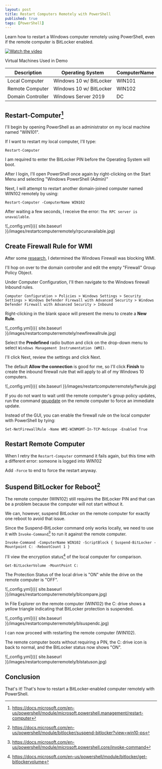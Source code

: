 ```yaml
---
layout: post
title: Restart Computers Remotely with PowerShell
published: true
tags: [PowerShell]
---
```


Learn how to restart a Windows computer remotely using PowerShell, even if the remote computer is BitLocker enabled.

[![Watch the video](https://img.youtube.com/vi/czDLFWBZ-JQ/hqdefault.jpg)](https://youtu.be/czDLFWBZ-JQ)

Virtual Machines Used in Demo

Description | Operating System | ComputerName
--- | --- | ---
Local Computer | Windows 10 w/ BitLocker | WIN101
Remote Computer | Windows 10 w/ BitLocker | WIN102
Domain Controller | Windows Server 2019 | DC

## Restart-Computer[^1]

I'll begin by opening PowerShell as an administrator on my local machine named "WIN101".

If I want to restart my local computer, I'll type:

````posh
Restart-Computer
````

I am required to enter the BitLocker PIN before the Operating System will boot.

After I login, I'll open PowerShell once again by right-clicking on the Start Menu and selecting "Windows PowerShell (Admin)"

Next, I will attempt to restart another domain-joined computer named WIN102 remotely by using:

````posh
Restart-Computer -ComputerName WIN102
````

After waiting a few seconds, I receive the error: `The RPC server is unavailable`.

![_config.yml]({{ site.baseurl }}/images/restartcomputerremotely/rpcunavailable.jpg)

## Create Firewall Rule for WMI

After some [research](https://community.spiceworks.com/topic/1640318-need-help-with-powershell-error-output), I determined the Windows Firewall was blocking WMI.

I'll hop on over to the domain controller and edit the empty "Firewall" Group Policy Object.

Under Computer Configuration, I'll then navigate to the Windows firewall Inbound rules.

`Computer Configuration > Policies > Windows Settings > Security Settings > Windows Defender Firewall with Advanced Security > Windows Defender Firewall with Advanced Security > Inbound`

Right-clicking in the blank space will present the menu to create a **New Rule**.

![_config.yml]({{ site.baseurl }}/images/restartcomputerremotely/newfirewallrule.jpg)

Select the **Predefined** radio button and click on the drop-down menu to select `Windows Management Instrumentation (WMI)`.

I'll click Next, review the settings and click Next.

The default **Allow the connection** is good for me, so I'll click **Finish** to create the inbound firewall rule that will apply to all of my Windows 10 computers.

![_config.yml]({{ site.baseurl }}/images/restartcomputerremotely/fwrule.jpg)

If you do not want to wait until the remote computer's group policy updates, run the command [gpupdate](https://docs.microsoft.com/en-us/windows-server/administration/windows-commands/gpupdate) on the remote computer to force an immediate update.

Instead of the GUI, you can enable the firewall rule on the local computer with PowerShell by tying:

````posh
Set-NetFirewallRule -Name WMI-WINMGMT-In-TCP-NoScope -Enabled True
````

## Restart Remote Computer

When I retry the `Restart-Computer` command it fails again, but this time with a different error: someone is logged into WIN102

Add `-Force` to end to force the restart anyway.

## Suspend BitLocker for Reboot[^2]

The remote computer (WIN102) still requires the BitLocker PIN and that can be a problem because the computer will not start without it.

We can, however, suspend BitLocker on the remote computer for exactly one reboot to avoid that issue.

Since the Suspend-BitLocker command only works locally, we need to use it with `Invoke-Command`[^3] to run it against the remote computer.

````posh
Invoke-Command -ComputerName WIN102 -ScriptBlock { Suspend-BitLocker -Mountpoint C: -RebootCount 1 }
````

I'll view the encryption status[^4] of the local computer for comparison.

````posh
Get-BitLockerVolume -MountPoint C:
````

The Protection Status of the local drive is "ON" while the drive on the remote computer is "OFF".

![_config.yml]({{ site.baseurl }}/images/restartcomputerremotely/blcompare.jpg)

In File Explorer on the remote computer (WIN102) the C: drive shows a yellow triangle indicating that BitLocker protection is suspended.

![_config.yml]({{ site.baseurl }}/images/restartcomputerremotely/blsuspendc.jpg)

I can now proceed with restarting the remote computer (WIN102).

The remote computer boots without requiring a PIN, the C: drive icon is back to normal, and the BitLocker status now shows "ON".

![_config.yml]({{ site.baseurl }}/images/restartcomputerremotely/blstatuson.jpg)

## Conclusion

That's it! That's how to restart a BitLocker-enabled computer remotely with PowerShell.

[^1]: https://docs.microsoft.com/en-us/powershell/module/microsoft.powershell.management/restart-computer
[^2]: https://docs.microsoft.com/en-us/powershell/module/bitlocker/suspend-bitlocker?view=win10-ps
[^3]: https://docs.microsoft.com/en-us/powershell/module/microsoft.powershell.core/invoke-command
[^4]: https://docs.microsoft.com/en-us/powershell/module/bitlocker/get-bitlockervolume

